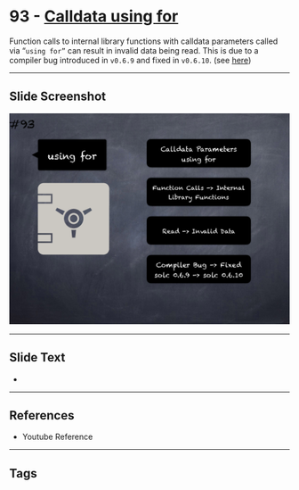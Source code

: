 # 93 - [Calldata using for](Calldata%20using%20for.md)
Function calls to internal library functions with calldata parameters called via “`using for”` can result in invalid data being read. This is due to a compiler bug introduced in `v0.6.9` and fixed in `v0.6.10`. (see [here](https://docs.soliditylang.org/en/v0.8.9/bugs.html))
___
## Slide Screenshot
![093.png](../../images/pitfalls_and_best_practices101/093.png)
___
## Slide Text
- 
___
## References
- Youtube Reference
___
## Tags